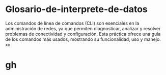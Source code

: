 # Glosario-de-interprete-de-datos
Los comandos de línea de comandos (CLI) son esenciales en la administración de redes, ya que permiten diagnosticar, analizar y resolver problemas de conectividad y configuración. Esta práctica ofrece una guía de los comandos más usados, mostrando su funcionalidad, uso y manejo. xo 


# gh

